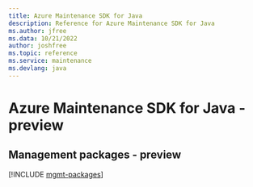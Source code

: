 ```yaml
---
title: Azure Maintenance SDK for Java
description: Reference for Azure Maintenance SDK for Java
ms.author: jfree
ms.data: 10/21/2022
author: joshfree
ms.topic: reference
ms.service: maintenance
ms.devlang: java
---
```

# Azure Maintenance SDK for Java - preview

## Management packages - preview
[!INCLUDE [mgmt-packages](maintenance-mgmt-index.md)]